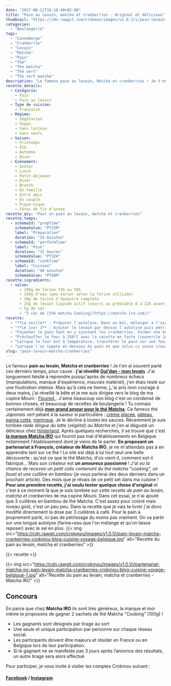 ```yaml
---
date: "2017-08-21T16:18:40+02:00"
title: "Pain au levain, matcha et cranberries - Original et délicieux"
thumbnail: "https://cdn.rawgit.com/crokmou/images/v1.0.1/i/pain-levain-matcha-cranberries-crokmou-blog-cuisine-voyage-belgique-1.jpg"
categories:
  - "Boulangerie"
tags:
  - "Canneberge"
  - "Cranberrie"
  - "Levain"
  - "Matcha"
  - "Pain"
  - "Thé"
  - "The matcha"
  - "Thé vert"
  - "Thé vert matcha"
description: "Le fameux pain au levain, Matcha et cranberries ! Je t'en ai souvent parlé ces derniers temps, pour cause : j'ai réveillé Gul'dan - mon levain."
recette_details:
  - Catégorie:
    - Pain
    - Pain au levain
  - Type de cuisine:
    - Française
  - Régime:
    - Végétarien
    - Vegan
    - Sans lactose
    - Sans oeufs
  - Saison:
    - Printemps
    - Été
    - Automne
    - Hiver
  - Évènement:
    - Goûter
    - Lunch
    - Petit-dejeuner
    - Diner
    - Brunch
    - En famille
    - Entre amis
    - En couple
    - Pique-nique
    - Fêtes de fin d'année
recette_qty: "Pour un pain au levain, matcha et cranberries"
recette_temps:
  - schemaId: "prepTime"
    schemaValue: "PT15M"
    label: "Préparation"
    duration: "15 minutes"
  - schemaId: "performTime"
    label: "Pose"
    duration: "32 heures"
    schemaValue: "PT32H"
  - schemaId: "cookTime"
    label: "Cuisson"
    duration: "40 minutes"
    schemaValue: "PT40M"
recette_ingredients:
  - value:
      - 190g de farine T45 ou T65
      - 150g d'eau (peu varier selon la farine utilisée)
      - 30g de farine d'épeautre complète
      - 25g de levain liquide actif (nourri au préalable 8 à 12h avant)
      - 5g de sel
      - "3 càc de [thé matcha Cooking](https://matcha-iro.com/)"
recette:
  - "**La veille** : Préparer l'autolyse. Dans un bol, mélanger à l'aide d'une spatule les farines, le matcha, l'eau à température ambiante et le sel. Rectifier l'eau si besoin. Couvrir d'un linge ou d'un film alimentaire et laisser reposer quelques heures au frigo. Sortir ensuite le bol du réfrigérateur et laisser la pâte revenir à température ambiante toute une nuit."
  - "**Le jour J** : Ajouter le levain par dessus l'autolyse puis pétrir un peu de telle sorte que tout soit correctement incorporé. Transférer la pâte d'un un tupperware propre et couvrir d'un linge, durant 4 bonnes heures. Faire un rabat toutes les heures."
  - "Façonner le pain tout en y ajoutant les cranberries. Former une belle boule et laisser pousser à température ambiante pendant 4/5h. Personnellement je mets mon pâton dans un banneton (sorte de panier en bois) avec la fermeture de mon pain au dessus. Je le couvre d'un linge propre et je mets le tout dans mon four éteint mais en gardant tout de même la lumière intérieure allumée. La température est ainsi légèrement plus chaude (attention ne pas dépasser les 30°C) et le pain pousse un peu mieux !"
  - "Préchauffer le four à 250°C avec la cocotte en fonte (couvercle inclus)."
  - "Lorsque le four est à température, transférer le pain sur une feuille de cuisson, faire de belles grignes à l'aide d'une lame de rasoir. Placer le pain dans la cocotte chaude, refermer et placer dans le four pour la cuisson. Cuire 25 minutes avec le couvercle, l'enlever et prolonger la cuisson jusqu'à une belle coloration du pain."
  - "Lorsque l'on tapote en dessous du pain et que celui-ci sonne creux, le pain est cuit. Laisser refroidir sur une grille."
slug: "pain-levain-matcha-cranberries"
---
```


Le fameux **pain au levain, Matcha et cranberries** ! Je t'en ai souvent parlé ces derniers temps, pour cause : **j'ai réveillé [Gul'dan - mon levain](https://crokmou.com/2014/06/levain-fait-maison)**. J'ai longuement hésité à reprendre puisqu'après de nombreux échecs (manipulations, manque d'expérience, mauvais matériel), j'en étais resté sur une frustration intense. Mais qu'à cela ne tienne, j_'ai pris mon courage à deux mains, j'ai réveillé la bête et je me suis dirigée vers le blog de ma copine Mouni : [Floured](http://www.floured.fr/)_. J'aime beaucoup son blog c'est un condensé de bonnes choses, et beaucoup de recettes de boulangerie ! Tu connais certainement déjà **[mon grand amour pour le thé Matcha](https://crokmou.com/tag/matcha)**. Ce fameux _thé Japonais vert_ pétant à la saveur si particulière : [crème glacée](https://crokmou.com/2014/03/glaces-the-vert-matcha-et-sesame-noir), [gâteau](https://crokmou.com/2013/09/moelleux-au-sesame-noir-the-vert-matcha), [panna cotta](https://crokmou.com/2016/06/panna-cotta-au-the-matcha-rhubarbe-poelee), [meringue](https://crokmou.com/2016/12/meringues-sapin-au-the-matcha-et-chocolat-chaud). Je le décline à toutes les sauces. Récemment je suis tombée _raide dingue du latte (végétal) au Matcha_ et j'en ai dégusté un délicieux chez [Hinterland](http://hntrlnd.be/fr). Après quelques recherches, il se trouve que c'est **[la marque Matcha IRO](https://matcha-iro.com/)** qui fournit pas mal d'établissements en Belgique notamment l'établissement dont je viens de te parler. **En proposant un partenariat à François, créateur de Matcha IRO**, je ne m'attendais pas à en apprendre tant sur ce thé ! Le site est déjà à lui tout seul une belle découverte : qu'est ce que le thé Matcha, d'où vient-il, comment est-il fabriqué... Mais son créateur est **un amoureux passionné** ! _J'ai eu la chance de recevoir un petit colis contenant du thé matcha "cooking", un fouet et une cuillère en bambou_ (je vous parlerai des deux derniers dans un prochain article). Des mois que je rêvais de ce petit set dans ma cuisine ! **Pour une première recette, j'ai voulu tester quelque chose d'original** et c'est à ce moment là que je suis tombée sur _cette recette de pain au levain, matcha et cranberries_ de ma copine Mouni. Dans cet essai, je n'ai ajouté que 3 cuillères en bambou de thé Matcha. C'est assez pour coloré mais niveau goût, c'est un peu peu. Dans la recette que je vais te livrer j'ai donc modifié directement la dose par 3 cuillères à café. Pour le pain à proprement parlé, ici pas de pétrissage du moins pas vraiment. On va partir sur une longue autolyse (farine+eau que l'on mélange et qu'on laisse reposer) avec le sel en plus. {{< img src="https://cdn.rawgit.com/crokmou/images/v1.0.1/i/pain-levain-matcha-cranberries-crokmou-blog-cuisine-voyage-belgique.jpg" alt="Recette du pain au levain, matcha et cranberries" >}}

{{< recette >}}

{{< img src="https://cdn.rawgit.com/crokmou/images/v1.0.1/i/partenariat-matcha-iro-pain-levain-matcha-cranberries-crokmou-blog-cuisine-voyage-belgique-1.jpg" alt="Recette du pain au levain, matcha et cranberries - Matcha IRO" >}}

## **Concours**

En parce que chez **Matcha IRO** ils sont très généreux, la marque et moi même te proposons de gagner 2 sachets de thé Matcha "Cooking" (100g) !

*   Les gagnants sont désignés par tirage au sort
*   Une seule et unique participation par personne sur chaque réseau social.
*   Les participants doivent être majeurs et résider en France ou en Belgique lors de leur participation.
*   Si le gagnant ne se manifeste pas 3 jours après l’annonce des résultats, un autre tirage sera alors effectué

Pour participer, je vous invite à visiter les comptes Crokmou suivant :

#### [Facebook](https://www.facebook.com/crokmou.blog/posts/1508026289265760) / [Instagram](https://www.instagram.com/p/BYDymjNlor7/?taken-by=crokmou.blog)

